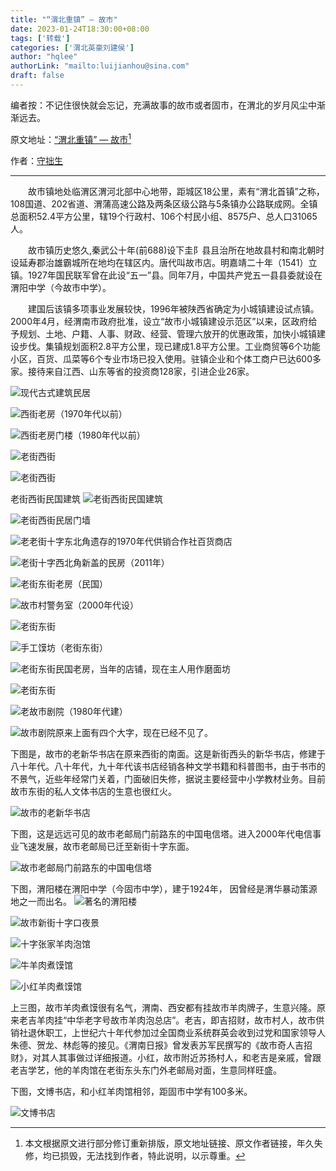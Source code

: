 ```yaml
---
title: "“渭北重镇” — 故市"
date: 2023-01-24T18:30:00+08:00
tags: ['转载']
categories: ['渭北英豪刘建侯']
author: "hqlee"
authorLink: "mailto:luijianhou@sina.com"
draft: false
---
```

编者按：不记住很快就会忘记，充满故事的故市或者固市，在渭北的岁月风尘中渐渐远去。

原文地址：[“渭北重镇” — 故市](http://blog.sina.com.cn/s/blog_5c6a50fc01013ps2.html)[^1]

作者：[守拙生](http://blog.sina.com.cn/u/1550471420)

----------------------------------------
　　故市镇地处临渭区渭河北部中心地带，距城区18公里，素有“渭北首镇”之称，108国道、202省道、渭蒲高速公路及两条区级公路与5条镇办公路联成网。全镇总面积52.4平方公里，辖19个行政村、106个村民小组、8575户、总人口31065人。

　　故市镇历史悠久,秦武公十年(前688)设下圭阝县且治所在地故县村和南北朝时设延寿郡治雄霸城所在地均在辖区内。唐代叫故市店。明嘉靖二十年（1541）立镇。1927年国民联军曾在此设“五一”县。同年7月，中国共产党五一县县委就设在渭阳中学（今故市中学）。

　　建国后该镇多项事业发展较快，1996年被陕西省确定为小城镇建设试点镇。2000年4月，经渭南市政府批准，设立“故市小城镇建设示范区”以来，区政府给予规划、土地、户籍、人事、财政、经营、管理六放开的优惠政策，加快小城镇建设步伐。集镇规划面积2.8平方公里，现已建成1.8平方公里。工业商贸等6个功能小区，百货、瓜菜等6个专业市场已投入使用。驻镇企业和个体工商户已达600多家。接待来自江西、山东等省的投资商128家，引进企业26家。


![现代古式建筑民居](/images/gushi/image001.jpg "现代古式建筑民居")

![西街老房（1970年代以前）](/images/gushi/image003.jpg "西街老房（1970年代以前）")

![西街老房门楼（1980年代以前）](/images/gushi/image005.jpg "西街老房门楼（1980年代以前）")

![老街西街](/images/gushi/image007.jpg "老街西街")

![老街西街](/images/gushi/image009.jpg "老街西街")

老街西街民国建筑
![老街西街民国建筑](/images/gushi/image011.jpg "老街西街民国建筑")

![老街西街民居门墙](/images/gushi/image013.jpg "老街西街民居门墙")


![老老街十字东北角遗存的1970年代供销合作社百货商店](/images/gushi/image015.jpg "老街十字东北角遗存的1970年代供销合作社百货商店")

![老街十字西北角新盖的民房（2011年）](/images/gushi/image017.jpg "老街十字西北角新盖的民房（2011年）")

![老街东街老房（民国）](/images/gushi/image019.jpg "老街东街老房（民国）")

![故市村警务室（2000年代设）](/images/gushi/image021.jpg "故市村警务室（2000年代设）")


![老街东街](/images/gushi/image023.jpg "老街东街")

![手工馍坊（老街东街）](/images/gushi/image025.jpg "手工馍坊（老街东街）")

![老街东街民国老房，当年的店铺，现在主人用作磨面坊](/images/gushi/image027.jpg "老街东街民国老房，当年的店铺，现在主人用作磨面坊")

![老街东街](/images/gushi/image029.jpg "老街东街")


![老故市剧院（1980年代建）](/images/gushi/image031.jpg "故市剧院（1980年代建）")


![故市剧院原来上面有四个大字，现在已经不见了。](/images/gushi/image033.jpg "故市剧院原来上面有四个大字，现在已经不见了。")

下图是，故市的老新华书店在原来西街的南面。这是新街西头的新华书店，修建于八十年代。八十年代，九十年代该书店经销各种文学书籍和科普图书，由于书市的不景气，近些年经常门关着，门面破旧失修，据说主要经营中小学教材业务。目前故市东街的私人文体书店的生意也很红火。

![故市的老新华书店](/images/gushi/image035.jpg "故市的老新华书店")

下图，这是远远可见的故市老邮局门前路东的中国电信塔。进入2000年代电信事业飞速发展，故市老邮局已迁至新街十字东面。

![故市老邮局门前路东的中国电信塔](/images/gushi/image037.jpg "故市老邮局门前路东的中国电信塔")

下图，渭阳楼在渭阳中学（今固市中学），建于1924年， 因曾经是渭华暴动策源地之一而出名。
![著名的渭阳楼](/images/gushi/image039.jpg "著名的渭阳楼")


![故市新街十字口夜景](/images/gushi/image041.jpg "故市新街十字口夜景")


![十字张家羊肉泡馆](/images/gushi/image043.jpg "十字张家羊肉泡馆")


![牛羊肉煮馍馆](/images/gushi/image045.jpg "牛羊肉煮馍馆")

![小红羊肉煮馍馆](/images/gushi/image047.jpg "小红羊肉煮馍馆")

上三图，故市羊肉煮馍很有名气，渭南、西安都有挂故市羊肉牌子，生意兴隆。原来老吉羊肉挂“中华老字号故市羊肉泡总店”。老吉，即吉招财，故市村人，故市供销社退休职工，上世纪六十年代参加过全国商业系统群英会收到过党和国家领导人朱德、贺龙、林彪等的接见。《渭南日报》曾发表苏军民撰写的《故市奇人吉招财》，对其人其事做过详细报道。小红，故市附近苏扬村人，和老吉是亲戚，曾跟老吉学艺，他的羊肉馆在老街东头东门外老邮局对面，生意同样旺盛。

下图，文博书店，和小红羊肉馆相邻，距固市中学有100多米。

![文博书店](/images/gushi/image049.jpg "文博书店")




[^1]: 本文根据原文进行部分修订重新排版，原文地址链接、原文作者链接，年久失修，均已损毁，无法找到作者，特此说明，以示尊重。
